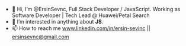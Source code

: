 - 👋 Hi, I’m @ErsinSevnc, Full Stack Developer / JavaScript. Working as Software Developer | Tech Lead @ Huawei/Petal Search
- 👀 I’m interested in anything about **JS**.
- 📫 How to reach me www.linkedin.com/in/ersin-sevinc || ersinsevnc@gmail.com 

<!---
ErsinSevnc/ErsinSevnc is a ✨ special ✨ repository because its `README.md` (this file) appears on your GitHub profile.
You can click the Preview link to take a look at your changes.
--->
